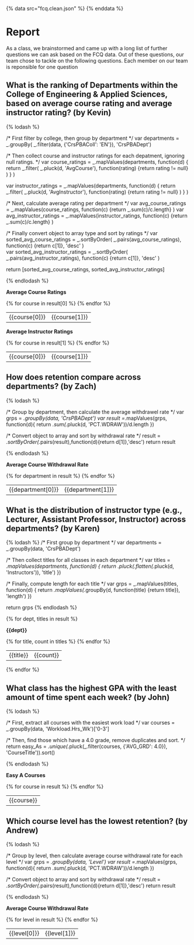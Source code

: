 {% data src="fcq.clean.json" %}
{% enddata %}

# Report

As a class, we brainstormed and came up with a long list of further questions we
can ask based on the FCQ data. Out of these questions, our team chose to tackle on
the following questions. Each member on our team is reponsible for one question

## What is the ranking of Departments within the College of Engineering & Applied Sciences, based on average course rating and average instructor rating? (by Kevin)

{% lodash %}

/* First filter by college, then group by department */
var departments = 
_.groupBy(
	_.filter(data, {'CrsPBAColl': 'EN'}), 
	'CrsPBADept')

/* Then collect course and instructor ratings for each depatment, ignoring null ratings. */
var course_ratings = 
_.mapValues(departments,
	function(d) {
		return _.filter(
			_.pluck(d, 'AvgCourse'),
			function(rating) {return rating != null}
		)
	}
)
	
var instructor_ratings = 
_.mapValues(departments,
	function(d) {
		return _.filter(
			_.pluck(d, 'AvgInstructor'),
			function(rating) {return rating != null}
		)
	}
)

/* Next, calculate average rating per department */
var avg_course_ratings = 
_.mapValues(course_ratings, 
	function(c) {return _.sum(c)/c.length}
)
var avg_instructor_ratings = 
_.mapValues(instructor_ratings, 
	function(c) {return _.sum(c)/c.length}
)

/* Finally convert object to array type and sort by ratings */
var sorted_avg_course_ratings =
_.sortByOrder(
	_.pairs(avg_course_ratings),
	function(c) {return c[1]},
	'desc'
)		
var sorted_avg_instructor_ratings =
_.sortByOrder(
	_.pairs(avg_instructor_ratings),
	function(c) {return c[1]},
	'desc'
)	

return [sorted_avg_course_ratings, sorted_avg_instructor_ratings]

{% endlodash %}

<p><b>Average Course Ratings</b></p>
<table>
{% for course in result[0] %}
    <tr>
        <td>{{course[0]}}</td>
        <td>{{course[1]}}</td>
    </tr>
{% endfor %}
</table>

<p><b>Average Instructor Ratings</b></p>
<table>
{% for course in result[1] %}
    <tr>
        <td>{{course[0]}}</td>
        <td>{{course[1]}}</td>
    </tr>
{% endfor %}
</table>

## How does retention compare across departments? (by Zach)

{% lodash %}

/* Group by department, then calculate the average withdrawel rate */
var grps = _.groupBy(data, 'CrsPBADept')
var result =_.mapValues(grps, function(d){
    return _.sum(_.pluck(d, 'PCT.WDRAW'))/d.length
})

/* Convert object to array and sort by withdrawal rate */
result = _.sortByOrder(_.pairs(result),function(d){return d[1]},'desc')
return result

{% endlodash %}

<p><b>Average Course Withdrawal Rate</b></p>
<table>
{% for department in result %}
    <tr>
        <td>{{department[0]}}</td>
        <td>{{department[1]}}</td>
    </tr>
{% endfor %}
</table>


## What is the distribution of instructor type (e.g., Lecturer, Assistant Professor, Instructor) across departments? (by Karen)

{% lodash %}
/* First group by department */
var departments = _.groupBy(data, 'CrsPBADept')

/* Then collect titles for all classes in each department */
var titles = _.mapValues(departments, function(d) {
	return _.pluck(_.flatten(_.pluck(d, 'Instructors')), 'title')
})

/* Finally, compute length for each title */
var grps = _.mapValues(titles, function(d) {
	return _.mapValues(_.groupBy(d, function(title) {return title}), 'length')
})

return grps
{% endlodash %}

{% for dept, titles in result %}
<p><b>{{dept}}</b></p>	
<table>
	{% for title, count in titles %}
    <tr>
        <td>{{title}}</td>
        <td>{{count}}</td>
    </tr>
	{% endfor %}
</table>
{% endfor %}

## What class has the highest GPA with the least amount of time spent each week? (by John)

{% lodash %}

/* First, extract all courses with the easiest work load */
var courses = _.groupBy(data, 'Workload.Hrs_Wk')['0-3']

/* Then, find those which have a 4.0 grade, remove duplicates and sort. */
return easy_As = _.unique(_.pluck(_.filter(courses, {'AVG_GRD': 4.0}), 'CourseTitle')).sort()

{% endlodash %}

<p><b>Easy A Courses</b></p>
<table>
{% for course in result %}
    <tr>
        <td>{{course}}</td>
    </tr>
{% endfor %}
</table>

## Which course level has the lowest retention? (by Andrew)

{% lodash %}

/* Group by level, then calculate average course withdrawal rate for each level */
var grps = _.groupBy(data, 'Level')
var result =_.mapValues(grps, function(d){
    return _.sum(_.pluck(d, 'PCT.WDRAW'))/d.length
})

/* Convert object to array and sort by withdrawal rate */
result = _.sortByOrder(_.pairs(result),function(d){return d[1]},'desc')
return result

{% endlodash %}

<p><b>Average Course Withdrawal Rate</b></p>
<table>
{% for level in result %}
    <tr>
        <td>{{level[0]}}</td>
        <td>{{level[1]}}</td>
    </tr>
{% endfor %}
</table>
